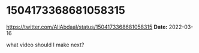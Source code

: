# 1504173368681058315
https://twitter.com/AliAbdaal/status/1504173368681058315
**Date:** 2022-03-16

what video should I make next?
